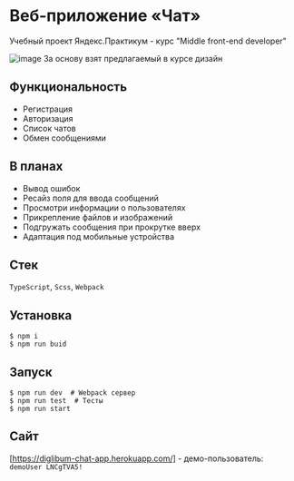 # Веб-приложение «Чат»

Учебный проект Яндекс.Практикум - курс "Middle front-end developer"

![image](https://user-images.githubusercontent.com/42203392/150953436-21002105-c781-4b01-812a-9d467e9c88ae.png)
За основу взят предлагаемый в курсе дизайн


## Функциональность
- Регистрация
- Авторизация
- Список чатов
- Обмен сообщениями

## В планах
- Вывод ошибок
- Ресайз поля для ввода сообщений
- Просмотри информации о пользователях
- Прикрепление файлов и изображений
- Подгружать сообщения при прокрутке вверх
- Адаптация под мобильные устройства

## Стек
`TypeScript`, `Scss`, `Webpack`

## Установка

```
$ npm i
$ npm run buid
```

## Запуск

```
$ npm run dev  # Webpack сервер
$ npm run test  # Тесты
$ npm run start
```

## Сайт

[https://diglibum-chat-app.herokuapp.com/] - демо-пользователь: `demoUser LNCgTVA5!`
